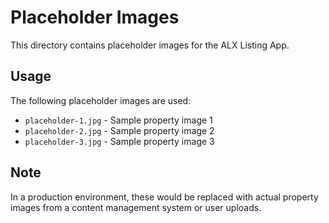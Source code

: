 # Placeholder Images

This directory contains placeholder images for the ALX Listing App.

## Usage

The following placeholder images are used:
- `placeholder-1.jpg` - Sample property image 1
- `placeholder-2.jpg` - Sample property image 2  
- `placeholder-3.jpg` - Sample property image 3

## Note

In a production environment, these would be replaced with actual property images from a content management system or user uploads.
